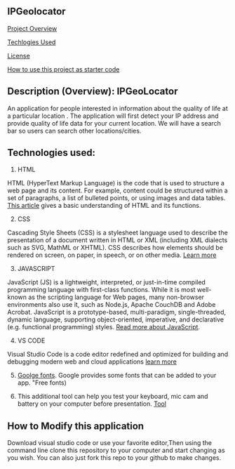## IPGeolocator

[Project Overview](https://github.com/ctmbr/IPGeolocator/tree/shangfii-patch-1#description-overview-ipgeolocator) 

[Techlogies Used](https://github.com/ctmbr/IPGeolocator/blob/shangfii-patch-1/README.md#technologies-used)

[License](https://github.com/shangfii/JS_Quiz/blob/main/LICENSE)

[How to use this project as starter code](https://github.com/ctmbr/IPGeolocator/blob/shangfii-patch-1/README.md#how-to-modify-this-application)

## Description (Overview): IPGeoLocator

An application for people interested in information about the quality of life at a particular location . The application will first detect your IP address and provide quality of life data for your current location. We will have a search bar so users can search other locations/cities. 



## Technologies used:

1. HTML


HTML (HyperText Markup Language) is the code that is used to structure a web page and its content. For example, content could be structured within a set of paragraphs, a list of bulleted points, or using images and data tables. [This article](https://developer.mozilla.org/en-US/docs/Learn/Getting_started_with_the_web/HTML_basics) gives a basic understanding of HTML and its functions.
 
2. CSS

Cascading Style Sheets (CSS) is a stylesheet language used to describe the presentation of a document written in HTML or XML (including XML dialects such as SVG, MathML or XHTML). CSS describes how elements should be rendered on screen, on paper, in speech, or on other media. [Learn more](https://developer.mozilla.org/en-US/docs/Learn/Getting_started_with_the_web/HTML_basics)

3. JAVASCRIPT

JavaScript (JS) is a lightweight, interpreted, or just-in-time compiled programming language with first-class functions. While it is most well-known as the scripting language for Web pages, many non-browser environments also use it, such as Node.js, Apache CouchDB and Adobe Acrobat. JavaScript is a prototype-based, multi-paradigm, single-threaded, dynamic language, supporting object-oriented, imperative, and declarative (e.g. functional programming) styles. [Read more about JavaScript](https://developer.mozilla.org/en-US/docs/Web/JavaScript).

4. VS CODE 


Visual Studio Code is a code editor redefined and optimized for building and debugging modern web and cloud applications
[learn more](https://code.visualstudio.com/)

5. [Goolge fonts](https://fonts.google.com/). Google provides some fonts that can be added to your app. "Free fonts)

6. This additional tool can help you test your keyboard, mic cam and battery on your computer before presentation. [Tool](https://www.retest.us/)

## How to Modify this application

Download visual studio code or use your favorite editor,Then using the command line clone this repository to your computer and start changing as you wish.
You can also just fork this repo to your github to make changes.


